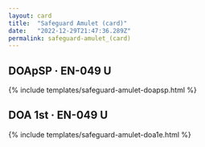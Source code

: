 ```yaml
---
layout: card
title:  "Safeguard Amulet (card)"
date:   "2022-12-29T21:47:36.289Z"
permalink: safeguard-amulet_(card)
---
```


## DOApSP &middot; EN-049 U

{% include templates/safeguard-amulet-doapsp.html %}


## DOA 1st &middot; EN-049 U

{% include templates/safeguard-amulet-doa1e.html %}
